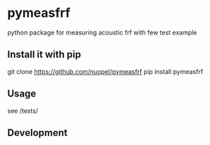 # pymeasfrf

python package for measuring acoustic frf with few test example

## Install it with pip

 git clone https://github.com/nuopel/pymeasfrf
 pip install pymeasfrf
 

## Usage

see /tests/

## Development


